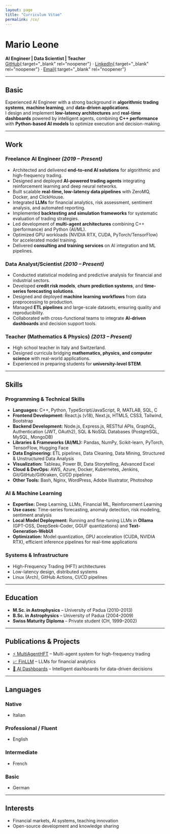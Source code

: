 ```yaml
---
layout: page
title: "Curriculum Vitae"
permalink: /cv/
---
```


# Mario Leone  

**AI Engineer | Data Scientist | Teacher**  
[GitHub](https://github.com/AstroMarius){:target="_blank" rel="noopener"} · [LinkedIn](https://linkedin.com/in/marioleone){:target="_blank" rel="noopener"} · [Email](mailto:mario@example.com){:target="_blank" rel="noopener"}

---

## Basic

Experienced AI Engineer with a strong background in **algorithmic trading systems**, **machine learning**, and **data-driven applications**.  
I design and implement **low-latency architectures** and **real-time dashboards** powered by intelligent agents, combining **C++ performance** with **Python-based AI models** to optimize execution and decision-making.  

---

## Work

### Freelance AI Engineer *(2019 – Present)*

- Architected and delivered **end-to-end AI solutions** for algorithmic and high-frequency trading.  
- Designed and deployed **AI-powered trading agents** integrating reinforcement learning and deep neural networks.  
- Built scalable **real-time, low-latency data pipelines** with ZeroMQ, Docker, and ClickHouse.  
- Integrated **LLMs** for financial analytics, risk assessment, sentiment analysis, and automated reporting.  
- Implemented **backtesting and simulation frameworks** for systematic evaluation of trading strategies.  
- Led development of **multi-agent architectures** combining C++ (performance) and Python (AI/ML).  
- Optimized GPU workloads (NVIDIA RTX, CUDA, PyTorch/TensorFlow) for accelerated model training.  
- Delivered **consulting and training services** on AI integration and ML pipelines.  

### Data Analyst/Scientist *(2010 – Present)*

- Conducted statistical modeling and predictive analysis for financial and industrial sectors.  
- Developed **credit risk models**, **churn prediction systems**, and **time-series forecasting solutions**.  
- Designed and deployed **machine learning workflows** from data preprocessing to production.  
- Managed **ETL pipelines** and large-scale datasets, ensuring quality and reproducibility.  
- Collaborated with cross-functional teams to integrate **AI-driven dashboards** and decision support tools.  

### Teacher (Mathematics & Physics) *(2013 – Present)*

- High school teacher in Italy and Switzerland.  
- Designed curricula bridging **mathematics, physics, and computer science** with real-world applications.  
- Experienced in preparing students for **university-level STEM**.  

---

## Skills

### Programming & Technical Skills  

- **Languages:** C++, Python, TypeScript/JavaScript, R, MATLAB, SQL, C  
- **Frontend Development:** React.js (v18), Next.js, HTML5, CSS3, Tailwind, Bootstrap  
- **Backend Development:** Node.js, Express.js, RESTful APIs, GraphQL, Authentication (JWT, OAuth2), SQL & NoSQL Databases (PostgreSQL, MySQL, MongoDB)  
- **Libraries & Frameworks (AI/ML):** Pandas, NumPy, Scikit-learn, PyTorch, TensorFlow, Hugging Face  
- **Data Engineering:** ETL pipelines, Data Cleaning, Data Mining, Structured & Unstructured Data Analysis  
- **Visualization:** Tableau, Power BI, Data Storytelling, Advanced Excel  
- **Cloud & DevOps:** AWS, Azure, Docker, Kubernetes, Jenkins, Git/GitHub/GitKraken, CI/CD pipelines  
- **Other Tools:** Bash, Nginx, WordPress, Adobe Illustrator, Photoshop  


### AI & Machine Learning

- **Expertise:** Deep Learning, LLMs, Financial ML, Reinforcement Learning  
- **Use cases:** Time-series forecasting, anomaly detection, risk modeling, sentiment analysis  
- **Local Model Deployment:** Running and fine-tuning LLMs in **Ollama** (GPT-OSS, DeepSeek-Coder, GGUF quantizations) and **Text-Generation-WebUI**  
- **Optimization:** Model quantization, GPU acceleration (CUDA, NVIDIA RTX), efficient inference pipelines for real-time applications  

### Systems & Infrastructure

- High-Frequency Trading (HFT) architectures  
- Low-latency design, distributed systems  
- Linux (Arch), GitHub Actions, CI/CD pipelines  

---

## Education

- **M.Sc. in Astrophysics** – University of Padua (2010–2013)  
- **B.Sc. in Astrophysics** – University of Padua (2004–2009)  
- **Swiss Maturity Diploma** – Private student (CH, 1999–2002)  

---

## Publications & Projects

- [⚡ MultiAgentHFT](../projects/multiagenthft) – Multi-agent system for high-frequency trading  
- [📈 FinLLM](../projects/finllm) – LLMs for financial analytics  
- [🤖 AI Dashboards](../projects/ai-dashboards) – Intelligent dashboards for data-driven decisions  

---

## Languages

### Native

- Italian

### Professional / Fluent

- English

### Intermediate

- French

### Basic

- German

---

## Interests

- Financial markets, AI systems, teaching innovation  
- Open-source development and knowledge sharing

